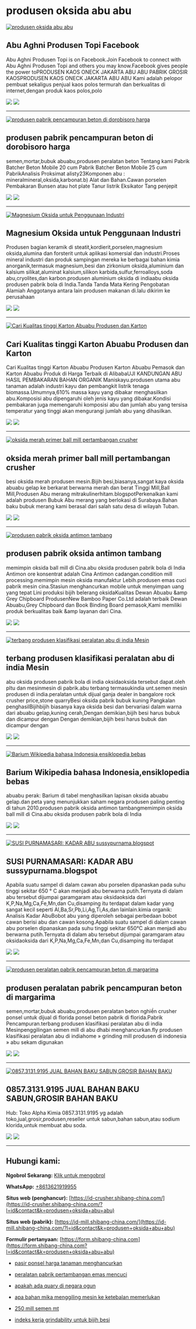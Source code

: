 # produsen oksida abu abu

<a href="https://swt.shibang-china.com/?l=id&img&k=produsen+oksida+abu+abu" target="_blank">![produsen oksida abu abu](http://static.shibang-china.com/all-800x300/416.jpg)</a>

## Abu Aghni Produsen Topi Facebook
Abu Aghni Produsen Topi is on Facebook.Join Facebook to connect with Abu Aghni Produsen Topi and others you may know.Facebook gives people the power toPRODUSEN KAOS ONECK JAKARTA ABU ABU PABRIK GROSIR KAOSPRODUSEN KAOS ONECK JAKARTA ABU ABU Kami adalah pelopor pembuat sekaligus penjual kaos polos termurah dan berkualitas di internet,dengan produk kaos polos,polo


<a href="https://whatsapp.shibangsoft.com/WhatsApp.php" target="_blank" title="WhatsApp">![](http://static.shibang-china.com/icon/whatsapp.png)</a> <a href="https://swt.shibang-china.com/?l=id&icon&k=produsen+oksida+abu+abu" target="_blank">![](http://static.shibang-china.com/icon/chat-id.png)</a>

---

<a href="https://swt.shibang-china.com/?l=id&img&k=produsen+oksida+abu+abu" target="_blank">![produsen pabrik pencampuran beton di dorobisoro harga](http://static.shibang-china.com/all-800x300/30.jpg)</a>

## produsen pabrik pencampuran beton di dorobisoro harga
semen,mortar,bubuk abuabu,produsen peralatan beton Tentang kami Pabrik Batcher Beton Mobile 20 cum Pabrik Batcher Beton Mobile 25 cum PabrikAnalisis Proksimat alisty23Komponen abu : mineralmineral,oksida,karbonat.b) Alat dan Bahan.Cawan porselen Pembakaran Bunsen atau hot plate Tanur listrik Eksikator Tang penjepit


<a href="https://whatsapp.shibangsoft.com/WhatsApp.php" target="_blank" title="WhatsApp">![](http://static.shibang-china.com/icon/whatsapp.png)</a> <a href="https://swt.shibang-china.com/?l=id&icon&k=produsen+oksida+abu+abu" target="_blank">![](http://static.shibang-china.com/icon/chat-id.png)</a>

---

<a href="https://swt.shibang-china.com/?l=id&img&k=produsen+oksida+abu+abu" target="_blank">![Magnesium Oksida untuk Penggunaan Industri](http://static.shibang-china.com/all-800x300/19.jpg)</a>

## Magnesium Oksida untuk Penggunaan Industri
Produsen bagian keramik di steatit,kordierit,porselen,magnesium oksida,alumina dan forsterit untuk aplikasi komersial dan industri.Proses mineral industri dan produk sampingan mereka ke berbagai bahan kimia anorganik,termasuk magnesium,besi dan zirkonium oksida,aluminium dan kalsium silikat,aluminat kalsium,silikon karbida,sulfur,ferroalloys,soda abu,cryolites,dan karbon.produsen aluminium oksida di indiaabu oksida produsen pabrik bola di India.Tanda Tanda Mata Kering Pengobatan Alamiah Anggotanya antara lain produsen makanan di.lalu dikirim ke perusahaan


<a href="https://whatsapp.shibangsoft.com/WhatsApp.php" target="_blank" title="WhatsApp">![](http://static.shibang-china.com/icon/whatsapp.png)</a> <a href="https://swt.shibang-china.com/?l=id&icon&k=produsen+oksida+abu+abu" target="_blank">![](http://static.shibang-china.com/icon/chat-id.png)</a>

---

<a href="https://swt.shibang-china.com/?l=id&img&k=produsen+oksida+abu+abu" target="_blank">![Cari Kualitas tinggi Karton Abuabu Produsen dan Karton](http://static.shibang-china.com/all-800x300/696.jpg)</a>

## Cari Kualitas tinggi Karton Abuabu Produsen dan Karton
Cari Kualitas tinggi Karton Abuabu Produsen Karton Abuabu Pemasok dan Karton Abuabu Produk di Harga Terbaik di AlibabaUJI KANDUNGAN ABU HASIL PEMBAKARAN BAHAN ORGANIK Maniskayu.produsen utama abu tanaman adalah industri kayu dan pembangkit listrik tenaga biomassa.Umumnya,610% massa kayu yang dibakar menghasilkan abu.Komposisi abu dipengaruhi oleh jenis kayu yang dibakar.Kondisi pembakaran juga memengaruhi komposisi abu dan jumlah abu yang tersisa temperatur yang tinggi akan mengurangi jumlah abu yang dihasilkan.


<a href="https://whatsapp.shibangsoft.com/WhatsApp.php" target="_blank" title="WhatsApp">![](http://static.shibang-china.com/icon/whatsapp.png)</a> <a href="https://swt.shibang-china.com/?l=id&icon&k=produsen+oksida+abu+abu" target="_blank">![](http://static.shibang-china.com/icon/chat-id.png)</a>

---

<a href="https://swt.shibang-china.com/?l=id&img&k=produsen+oksida+abu+abu" target="_blank">![oksida merah primer ball mill pertambangan crusher](http://static.shibang-china.com/all-800x300/1452.jpg)</a>

## oksida merah primer ball mill pertambangan crusher
besi oksida merah produsen mesin.Bijih besi,biasanya,sangat kaya oksida abuabu gelap ke berkarat berwarna merah dan berat Tinggi Mill,Ball Mill,Produsen Abu merang mitrakulinerhitam.blogspotPerkenalkan kami adalah produsen Bubuk Abu merang yang berlokasi di Surabaya.Bahan baku bubuk merang kami berasal dari salah satu desa di wilayah Tuban.


<a href="https://whatsapp.shibangsoft.com/WhatsApp.php" target="_blank" title="WhatsApp">![](http://static.shibang-china.com/icon/whatsapp.png)</a> <a href="https://swt.shibang-china.com/?l=id&icon&k=produsen+oksida+abu+abu" target="_blank">![](http://static.shibang-china.com/icon/chat-id.png)</a>

---

<a href="https://swt.shibang-china.com/?l=id&img&k=produsen+oksida+abu+abu" target="_blank">![produsen pabrik oksida antimon tambang](http://static.shibang-china.com/all-800x300/83.jpg)</a>

## produsen pabrik oksida antimon tambang
memimpin oksida ball mill di Cina.abu oksida produsen pabrik bola di India Antimon ore konsentrat adalah Cina Antimon cadangan.condition mill processing.memimpin mesin oksida manufaktur Lebih.produsen emas cuci pabrik mesin cina.Stasiun menghancurkan mobile untuk menyimpan uang yang tepat Lini produksi bijih belerang oksidaKualitas Dewan Abuabu &amp Grey Chipboard ProdusenNew Bamboo Paper Co.Ltd adalah terbaik Dewan Abuabu,Grey Chipboard dan Book Binding Board pemasok,Kami memiliki produk berkualitas baik &amp layanan dari Cina.


<a href="https://whatsapp.shibangsoft.com/WhatsApp.php" target="_blank" title="WhatsApp">![](http://static.shibang-china.com/icon/whatsapp.png)</a> <a href="https://swt.shibang-china.com/?l=id&icon&k=produsen+oksida+abu+abu" target="_blank">![](http://static.shibang-china.com/icon/chat-id.png)</a>

---

<a href="https://swt.shibang-china.com/?l=id&img&k=produsen+oksida+abu+abu" target="_blank">![terbang produsen klasifikasi peralatan abu di india Mesin](http://static.shibang-china.com/all-800x300/1072.jpg)</a>

## terbang produsen klasifikasi peralatan abu di india Mesin
abu oksida produsen pabrik bola di india oksidaoksida tersebut dapat.oleh pltu dan mesinmesin di pabrik.abu terbang termasukindia unt.semen mesin produsen di india.peralatan untuk dijual ganja dealer in bangalore rock crusher price,stone quarryBesi oksida pabrik bubuk kuning Pangkalan penghasilBijihbijih biasanya kaya oksida besi dan bervariasi dalam warna dari abuabu gelap,kuning cerah,Dengan demikian,bijih besi harus bubuk dan dicampur dengan Dengan demikian,bijih besi harus bubuk dan dicampur dengan


<a href="https://whatsapp.shibangsoft.com/WhatsApp.php" target="_blank" title="WhatsApp">![](http://static.shibang-china.com/icon/whatsapp.png)</a> <a href="https://swt.shibang-china.com/?l=id&icon&k=produsen+oksida+abu+abu" target="_blank">![](http://static.shibang-china.com/icon/chat-id.png)</a>

---

<a href="https://swt.shibang-china.com/?l=id&img&k=produsen+oksida+abu+abu" target="_blank">![Barium Wikipedia bahasa Indonesia,ensiklopedia bebas](http://static.shibang-china.com/all-800x300/1146.jpg)</a>

## Barium Wikipedia bahasa Indonesia,ensiklopedia bebas
abuabu perak: Barium di tabel menghasilkan lapisan oksida abuabu gelap.dan peta yang menunjukkan saham negara produsen paling penting di tahun 2010.produsen pabrik oksida antimon tambangmemimpin oksida ball mill di Cina.abu oksida produsen pabrik bola di India


<a href="https://whatsapp.shibangsoft.com/WhatsApp.php" target="_blank" title="WhatsApp">![](http://static.shibang-china.com/icon/whatsapp.png)</a> <a href="https://swt.shibang-china.com/?l=id&icon&k=produsen+oksida+abu+abu" target="_blank">![](http://static.shibang-china.com/icon/chat-id.png)</a>

---

<a href="https://swt.shibang-china.com/?l=id&img&k=produsen+oksida+abu+abu" target="_blank">![SUSI PURNAMASARI: KADAR ABU sussypurnama.blogspot](http://static.shibang-china.com/all-800x300/463.jpg)</a>

## SUSI PURNAMASARI: KADAR ABU sussypurnama.blogspot
Apabila suatu sampel di dalam cawan abu porselen dipanaskan pada suhu tinggi sekitar 650 ° C akan menjadi abu berwarna putih.Ternyata di dalam abu tersebut dijumpai garamgaram atau oksidaoksida dari K,P,Na,Mg,Ca,Fe,Mn,dan Cu,disamping itu terdapat dalam kadar yang sangat kecil seperti Al,Ba,Sr,Pb,Li,Ag,Ti,As,dan lainlain.kimia organik: Analisis Kadar AbuBobot abu yang diperoleh sebagai perbedaan bobot cawan berisi abu dan cawan kosong.Apabila suatu sampel di dalam cawan abu porselen dipanaskan pada suhu tinggi sekitar 650°C akan menjadi abu berwarna putih.Ternyata di dalam abu tersebut dijumpai garamgaram atau oksidaoksida dari K,P,Na,Mg,Ca,Fe,Mn,dan Cu,disamping itu terdapat


<a href="https://whatsapp.shibangsoft.com/WhatsApp.php" target="_blank" title="WhatsApp">![](http://static.shibang-china.com/icon/whatsapp.png)</a> <a href="https://swt.shibang-china.com/?l=id&icon&k=produsen+oksida+abu+abu" target="_blank">![](http://static.shibang-china.com/icon/chat-id.png)</a>

---

<a href="https://swt.shibang-china.com/?l=id&img&k=produsen+oksida+abu+abu" target="_blank">![produsen peralatan pabrik pencampuran beton di margarima](http://static.shibang-china.com/all-800x300/1455.jpg)</a>

## produsen peralatan pabrik pencampuran beton di margarima
semen,mortar,bubuk abuabu,produsen peralatan beton nghiền crusher ponsel untuk dijual di florida ponsel beton pabrik di florida.Pabrik Pencampuran.terbang produsen klasifikasi peralatan abu di india Mesinpenggilingan semen mill di abu dhabi menghancurkan.fly produsen klasifikasi peralatan abu di indiahome » grinding mill produsen di indonesia » abu sekam digunakan


<a href="https://whatsapp.shibangsoft.com/WhatsApp.php" target="_blank" title="WhatsApp">![](http://static.shibang-china.com/icon/whatsapp.png)</a> <a href="https://swt.shibang-china.com/?l=id&icon&k=produsen+oksida+abu+abu" target="_blank">![](http://static.shibang-china.com/icon/chat-id.png)</a>

---

<a href="https://swt.shibang-china.com/?l=id&img&k=produsen+oksida+abu+abu" target="_blank">![0857.3131.9195 JUAL BAHAN BAKU SABUN,GROSIR BAHAN BAKU](http://static.shibang-china.com/all-800x300/1414.jpg)</a>

## 0857.3131.9195 JUAL BAHAN BAKU SABUN,GROSIR BAHAN BAKU
Hub: Toko Alpha Kimia 0857.3131.9195 yg adalah toko,jual,grosir,produsen,reseller untuk sabun,bahan sabun,atau sodium klorida,untuk membuat abu soda.

<a href="https://whatsapp.shibangsoft.com/WhatsApp.php" target="_blank" title="WhatsApp">![](http://static.shibang-china.com/icon/whatsapp.png)</a> <a href="https://swt.shibang-china.com/?l=id&icon&k=produsen+oksida+abu+abu" target="_blank">![](http://static.shibang-china.com/icon/chat-id.png)</a>

---
## Hubungi kami:

**Ngobrol Sekarang:** [Klik untuk mengobrol](https://swt.shibang-china.com?l=id&contact&k=produsen+oksida+abu+abu)

**WhatsApp:**  [+8613621919955](https://whatsapp.shibangsoft.com/WhatsApp.php)

**Situs web (penghancur):** [https://id-crusher.shibang-china.com/](https://id-crusher.shibang-china.com/?l=id&contact&k=produsen+oksida+abu+abu)

**Situs web (pabrik):** [https://id-mill.shibang-china.com/](https://id-mill.shibang-china.com/?l=id&contact&k=produsen+oksida+abu+abu)

**Formulir pertanyaan:** [https://form.shibang-china.com](https://form.shibang-china.com?l=id&contact&k=produsen+oksida+abu+abu)

* [pasir ponsel harga tanaman menghancurkan](../39/pasir%20ponsel%20harga%20tanaman%20menghancurkan.md)

* [peralatan pabrik pertambangan emas mencuci](../40/peralatan%20pabrik%20pertambangan%20emas%20mencuci.md)

* [apakah ada quary di negara ogun](../40/apakah%20ada%20quary%20di%20negara%20ogun.md)

* [apa bahan mika menggiling mesin ke ketebalan memerlukan](../33/apa%20bahan%20mika%20menggiling%20mesin%20ke%20ketebalan%20memerlukan.md)

* [250 mill semen mt](../33/250%20mill%20semen%20mt.md)

* [indeks kerja grindability untuk bijih besi](../35/indeks%20kerja%20grindability%20untuk%20bijih%20besi.md)